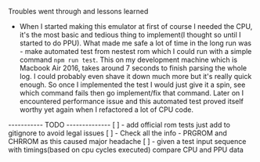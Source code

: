 Troubles went through and lessons learned
* When I started making this emulator at first of course I needed the CPU, it's the most basic and tedious thing
to implement(I thought so until I started to do PPU). What made me safe a lot of time in the long run was - make
automated test from nestest rom which I could run with a simple command ```npm run test```. This on my development machine
which is Macbook Air 2016, takes around 7 seconds to finish parsing the whole log. I could probably even shave it down much 
more but it's really quick enough. So once I implemented the test I would just give it a spin, see which command fails then
go implement/fix that command. Later on I encountered performance issue and this automated test proved itself worthy yet again when
I refactored a lot of CPU code.


----------- TODO --------------
[ ] - add official rom tests just add to gitignore to avoid legal issues
[ ] - Check all the info - PRGROM and CHRROM as this caused major headache
[ ] - given a test input sequence with timings(based on cpu cycles executed) compare CPU and PPU data
